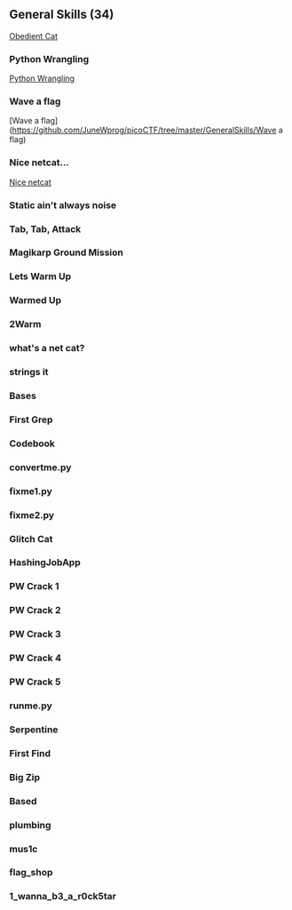 ## General Skills (34)
[Obedient Cat](https://github.com/JuneWprog/picoCTF/tree/master/GeneralSkills/Obedient%20Cat)

### Python Wrangling
[Python Wrangling](https://github.com/JuneWprog/picoCTF/tree/master/GeneralSkills/Python%20Wrangling)
### Wave a flag
[Wave a flag](https://github.com/JuneWprog/picoCTF/tree/master/GeneralSkills/Wave a flag)
### Nice netcat...
[Nice netcat](https://github.com/JuneWprog/picoCTF/tree/master/GeneralSkills/Nice%20Netcat)
### Static ain't always noise

### Tab, Tab, Attack

### Magikarp Ground Mission

### Lets Warm Up

### Warmed Up

### 2Warm

### what's a net cat?

### strings it

### Bases

### First Grep

### Codebook

### convertme.py

### fixme1.py

### fixme2.py

### Glitch Cat

### HashingJobApp

### PW Crack 1

### PW Crack 2

### PW Crack 3

### PW Crack 4

### PW Crack 5

### runme.py

### Serpentine

### First Find

### Big Zip

### Based

### plumbing

### mus1c

### flag_shop

### 1_wanna_b3_a_r0ck5tar

